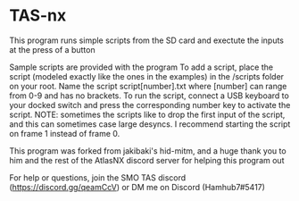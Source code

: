 # TAS-nx

This program runs simple scripts from the SD card and exectute the inputs at the press of a button

Sample scripts are provided with the program
To add a script, place the script (modeled exactly like the ones in the examples) in the /scripts folder on your root. Name the script script[number].txt where [number] can range from 0-9 and has no brackets.
To run the script, connect a USB keyboard to your docked switch and press the corresponding number key to activate the script.
NOTE: sometimes the scripts like to drop the first input of the script, and this can sometimes case large desyncs. I recommend starting the script on frame 1 instead of frame 0.

This program was forked from jakibaki's hid-mitm, and a huge thank you to him and the rest of the AtlasNX discord server for helping this program out

For help or questions, join the SMO TAS discord (https://discord.gg/qeamCcV) or DM me on Discord (Hamhub7#5417)